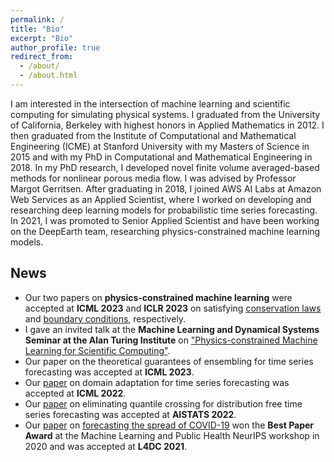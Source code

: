 ```yaml
---
permalink: /
title: "Bio"
excerpt: "Bio"
author_profile: true
redirect_from: 
  - /about/
  - /about.html
---
```


I am interested in the intersection of machine learning and scientific computing for simulating physical systems. I graduated from the University of California, Berkeley with highest honors in Applied Mathematics in 2012. I then graduated from the Institute of Computational and Mathematical Engineering (ICME) at Stanford University with my Masters of Science in 2015 and with my PhD in Computational and Mathematical Engineering in 2018. In my PhD research, I developed novel finite volume averaged-based methods for nonlinear porous media flow. I was advised by Professor Margot Gerritsen. After graduating in 2018, I joined AWS AI Labs at Amazon Web Services as an Applied Scientist, where I worked on developing and researching deep learning models for probabilistic time series forecasting. In 2021, I was promoted to Senior Applied Scientist and have been working on the DeepEarth team, researching physics-constrained machine learning models.


## News
- Our two papers on **physics-constrained machine learning** were accepted at **ICML 2023** and **ICLR 2023** on satisfying [conservation laws](https://arxiv.org/abs/2302.11002) and [boundary conditions](https://arxiv.org/abs/2212.07477), respectively.
- I gave an invited talk at the **Machine Learning and Dynamical Systems Seminar at the Alan Turing Institute** on ["Physics-constrained Machine Learning for Scientific Computing"](https://www.youtube.com/watch?v=ag5qEEYTNFg).
- Our paper on the theoretical guarantees of ensembling for time series forecasting was accepted at **ICML 2023**.
- Our [paper](https://proceedings.mlr.press/v162/jin22d/jin22d.pdf) on domain adaptation for time series forecasting was accepted at **ICML 2022**.
- Our [paper](https://proceedings.mlr.press/v151/park22a/park22a.pdf) on eliminating quantile crossing for distribution free time series forecasting was accepted at **AISTATS 2022**.
- Our [paper](http://proceedings.mlr.press/v144/wang21a/wang21a.pdf) on [forecasting the spread of COVID-19](https://www.amazon.science/blog/paper-on-forecasting-spread-of-covid-19-wins-best-paper-award) won the **Best Paper Award** at the Machine Learning and Public Health NeurIPS workshop in 2020 and was accepted at **L4DC 2021**.
